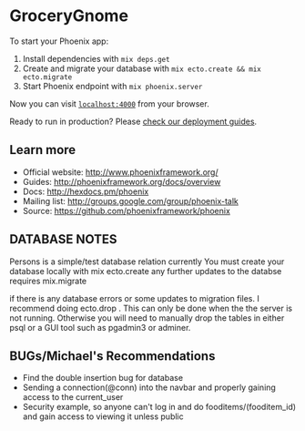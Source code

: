 # GroceryGnome

To start your Phoenix app:

  1. Install dependencies with `mix deps.get`
  2. Create and migrate your database with `mix ecto.create && mix ecto.migrate`
  3. Start Phoenix endpoint with `mix phoenix.server`

Now you can visit [`localhost:4000`](http://localhost:4000) from your browser.

Ready to run in production? Please [check our deployment guides](http://www.phoenixframework.org/docs/deployment).

## Learn more

  * Official website: http://www.phoenixframework.org/
  * Guides: http://phoenixframework.org/docs/overview
  * Docs: http://hexdocs.pm/phoenix
  * Mailing list: http://groups.google.com/group/phoenix-talk
  * Source: https://github.com/phoenixframework/phoenix


## DATABASE NOTES
Persons is a simple/test database relation currently
You must create your database locally with mix ecto.create
any further updates to the databse requires mix.migrate

if there is any database errors or some updates to migration files. I recommend doing ecto.drop . This can only be done when the the server is not running. Otherwise you will need to manually drop the tables in either psql or a GUI tool such as pgadmin3 or adminer.

## BUGs/Michael's Recommendations
- Find the double insertion bug for database
- Sending a connection(@conn) into the navbar and properly gaining access to the current_user
- Security example, so anyone can't log in and do fooditems/(fooditem_id) and gain access to viewing it unless public